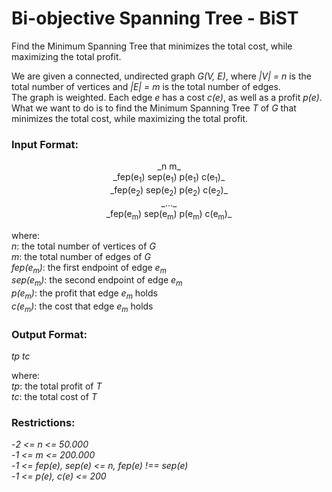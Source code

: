 # Bi-objective Spanning Tree - BiST

Find the Minimum Spanning Tree that minimizes the total cost, while maximizing the total profit.<br />

We are given a connected, undirected graph _G(V, E)_, where _|V| = n_ is the total number of vertices and _|E| = m_ is the total number of edges.<br />
The graph is weighted. Each edge _e_ has a cost _c(e)_, as well as a profit _p(e)_.<br />
What we want to do is to find the Minimum Spanning Tree _T_ of _G_ that minimizes the total cost, while maximizing the total profit.<br />

### Input Format:
<p align = "center">
_n m_<br />
_fep(e<sub>1</sub>) sep(e<sub>1</sub>) p(e<sub>1</sub>) c(e<sub>1</sub>)_<br />
_fep(e<sub>2</sub>) sep(e<sub>2</sub>) p(e<sub>2</sub>) c(e<sub>2</sub>)_<br />
_..._<br />
_fep(e<sub>m</sub>) sep(e<sub>m</sub>) p(e<sub>m</sub>) c(e<sub>m</sub>)_<br />
</p>

where:<br />
_n_: the total number of vertices of _G_<br />
_m_: the total number of edges of _G_<br />
_fep(e<sub>m</sub>)_: the first endpoint of edge _e<sub>m</sub>_<br />
_sep(e<sub>m</sub>)_: the second endpoint of edge _e<sub>m</sub>_<br />
_p(e<sub>m</sub>)_: the profit that edge _e<sub>m</sub>_ holds<br />
_c(e<sub>m</sub>)_: the cost that edge _e<sub>m</sub>_ holds<br />

### Output Format:
_tp tc_<br />

where:<br />
_tp_: the total profit of _T_<br />
_tc_: the total cost of _T_<br />

### Restrictions:
-_2 <= n <= 50.000_<br />
-_1 <= m <= 200.000_<br />
-_1 <= fep(e), sep(e) <= n, fep(e) !== sep(e)_<br />
-_1 <= p(e), c(e) <= 200_
